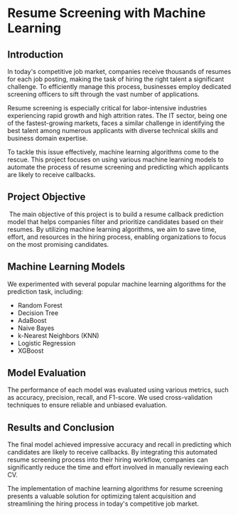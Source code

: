 # Resume Screening with Machine Learning


## Introduction

In today's competitive job market, companies receive thousands of resumes for each job posting, making the task of hiring the right talent a significant challenge. To efficiently manage this process, businesses employ dedicated screening officers to sift through the vast number of applications.

Resume screening is especially critical for labor-intensive industries experiencing rapid growth and high attrition rates. The IT sector, being one of the fastest-growing markets, faces a similar challenge in identifying the best talent among numerous applicants with diverse technical skills and business domain expertise.

To tackle this issue effectively, machine learning algorithms come to the rescue. This project focuses on using various machine learning models to automate the process of resume screening and predicting which applicants are likely to receive callbacks.

## Project Objective
​
The main objective of this project is to build a resume callback prediction model that helps companies filter and prioritize candidates based on their resumes. By utilizing machine learning algorithms, we aim to save time, effort, and resources in the hiring process, enabling organizations to focus on the most promising candidates.

## Machine Learning Models

We experimented with several popular machine learning algorithms for the prediction task, including:

- Random Forest<br>
- Decision Tree<br>
- AdaBoost<br>
- Naive Bayes<br>
- k-Nearest Neighbors (KNN)<br>
- Logistic Regression<br>
- XGBoost<br>

## Model Evaluation
The performance of each model was evaluated using various metrics, such as accuracy, precision, recall, and F1-score. We used cross-validation techniques to ensure reliable and unbiased evaluation.

## Results and Conclusion
The final model achieved impressive accuracy and recall in predicting which candidates are likely to receive callbacks. By integrating this automated resume screening process into their hiring workflow, companies can significantly reduce the time and effort involved in manually reviewing each CV.

The implementation of machine learning algorithms for resume screening presents a valuable solution for optimizing talent acquisition and streamlining the hiring process in today's competitive job market.


